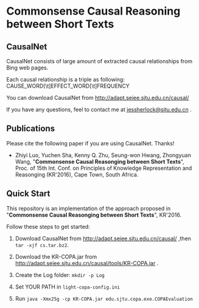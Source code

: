# Commonsense Causal Reasoning between Short Texts

## CausalNet

CausalNet consists of large amount of extracted causal relationships from Bing web pages.

Each causal relationship is a triple as following:
CAUSE\_WORD[\t]EFFECT\_WORD[\t]FREQUENCY

You can download CausalNet from 
<http://adapt.seiee.sjtu.edu.cn/causal/>

If you have any questions, feel to contact me at <jessherlock@sjtu.edu.cn> .

## Publications

Please cite the following paper if you are using CausalNet. Thanks!

*   Zhiyi Luo, Yuchen Sha, Kenny Q. Zhu, Seung-won Hwang, Zhongyuan Wang, "**Commonsense Causal Reasonging between Short Texts**", 
Proc. of 15th Int. Conf. on Principles of Knowledge Representation and Reasonging (KR'2016), Cape Town, South Africa.

## Quick Start

This repository is an implementation of the approach proposed in 
"**Commonsense Causal Reasonging between Short Texts**", KR'2016.

Follow these steps to get started:

1. Download CausalNet from <http://adapt.seiee.sjtu.edu.cn/causal/> ,then `tar -xjf cs.tar.bz2`.

2. Download the KR-COPA.jar from <http://adapt.seiee.sjtu.edu.cn/causal/tools/KR-COPA.jar> .

3. Create the Log folder: `mkdir -p Log`

4. Set YOUR PATH in `light-copa-config.ini`

5. Run `java -Xmx25g -cp KR-COPA.jar edu.sjtu.copa.exe.COPAEvaluation`

